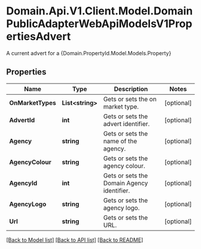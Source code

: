 # Domain.Api.V1.Client.Model.DomainPublicAdapterWebApiModelsV1PropertiesAdvert
A current advert for a {Domain.PropertyId.Model.Models.Property}
## Properties

Name | Type | Description | Notes
------------ | ------------- | ------------- | -------------
**OnMarketTypes** | **List&lt;string&gt;** | Gets or sets the on market type. | [optional] 
**AdvertId** | **int** | Gets or sets the advert identifier. | [optional] 
**Agency** | **string** | Gets or sets the name of the agency. | [optional] 
**AgencyColour** | **string** | Gets or sets the agency colour. | [optional] 
**AgencyId** | **int** | Gets or sets the Domain Agency identifier. | [optional] 
**AgencyLogo** | **string** | Gets or sets the agency logo. | [optional] 
**Url** | **string** | Gets or sets the URL. | [optional] 

[[Back to Model list]](../README.md#documentation-for-models) [[Back to API list]](../README.md#documentation-for-api-endpoints) [[Back to README]](../README.md)

